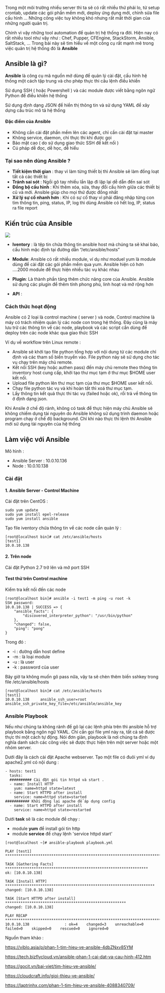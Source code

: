 Trong một môi trường nhiều server thì ta sẽ có rất nhiều thứ phải lo, từ setup crontab, update các gói phần mềm mới, deploy ứng dụng mới, chỉnh sửa file cấu hình ... Những công việc tuy không khó nhưng rất mất thời gian của những người quản trị. 

Chính vì vậy những tool automation để quản trị hệ thống ra đời. Hiện nay có rất nhiều tool như vậy như : Chef, Pupper, CFEngine, StackStorm, Ansible, SaltStack, ... Trong bài này sẽ tìm hiểu về một công cụ rất mạnh mẽ trong việc quản trị hệ thống đó là **Ansible**

## Ansible là gì? 

**Ansible** là công cụ mã nguồn mở dùng để quản lý cài đặt, cấu hình hệ thống một cách tập trung và cho phép thực thi câu lệnh điều khiển

Sử dụng SSH ( hoặc Powershell ) và các module được viết bằng ngôn ngữ Python để điều khiển hệ thống

Sử dụng định dạng JSON để hiển thị thông tin và sử dụng YAML để xây dựng cấu trúc mô tả hệ thống

#### Đặc điểm của Ansible

- Không cần cài đặt phần mềm lên các agent, chỉ cần cài đặt tại master
- Không service, daemon, chỉ thực thi khi được gọi
- Bảo mật cao ( do sử dụng giao thức SSH để kết nối )
- Cú pháp dễ đọc, dễ học, dễ hiểu

### Tại sao nên dùng Ansible ? 

- **Tiết kiệm thời gian** : thay vì làm từng thiết bị thì Ansible sẽ làm đồng loạt tất cả các thiết bị
- **Tránh sai sót** : Ngồi gõ tay nhiều lần lặp đi lặp lại dễ dẫn đến sai sót
- **Đồng bộ cấu hình** : Khi thêm xóa, sửa, thay đổi cấu hình giữa các thiết bị cũ và mới. Ansible giúp cho mọi thứ được đồng nhất
- **Xử lý sự cố nhanh hơn** : Khi có sự cố thay vì phải đăng nhập từng con tìm thông tin, ping, status, IP, log thì dùng Ansible có hết log, IP, status ra file report

## Kiến trúc của Ansible 

<img src="https://github.com/vjnkvt/Images/blob/master/ansible-infra.png">

- **Iventory** : là tệp tin chứa thông tin ansible host mà chúng ta sẽ khai báo, cấu hình mặc định tại đường dẫn “/etc/ansible/hosts”

- **Module**: Ansible có rất nhiều module, ví dụ như moduel yum là module dùng để cài đặt các gói phần mềm qua yum. Ansible hiện có hơn ….2000 module để thực hiện nhiều tác vụ khác nhau

- **Plugin**: Là thành phần tăng thêm chức năng core của Ansible. Ansible sử dụng các plugin để thêm tính phong phú, linh hoạt và mở rộng hơn

- **API** : 

### Cách thức hoạt động

Ansible có 2 loại là control machine ( server ) và node. Control machine là máy có trách nhiệm quản lý các node con trong hệ thống. Đây cũng là máy lưu trữ các thông tin về các node, playbook và các script cần dùng để deploy trên các node khác qua giao thức SSH

Ví dụ về workflow trên Linux remote : 

- Ansible sẽ khởi tạo file python tổng hợp với nội dung từ các module chỉ định và các tham số biến truyền vào. File python này sẽ sử dụng cho tác vụ chạy trên máy chủ remote.
- Kết nối SSH (key hoặc authen pass) đến máy chủ remote theo thông tin inventory host cung cấp, khởi tạo thư mục tạm ở thư mục $HOME user kết nối.
- Upload file python lên thư mục tạm của thư mục $HOME user kết nối.
- Chạy file python tác vụ và khi hoàn tất thì xoá thư mục tạm.
- Lấy thông tin kết quả thực thi tác vụ (failed hoặc ok), rồi trả về thông tin ở định dạng json.

Khi Ansile ở chế độ rảnh, không có task để thực hiện máy chủ Ansible sẽ không chiếm dụng tài nguyên do Ansible không sử dụng trình daemon hoặc program chạy ở chế độ background. Chỉ khi nào thực thi lệnh thì Ansible mới sử dụng tài nguyên của hệ thống

## Làm việc với Ansible

Mô hình : 

- Ansible Server : 10.0.10.136
- Node : 10.0.10.138

### Cài đặt

#### 1. Ansible Server - Control Machine

Cài đặt trên CentOS :

```
sudo yum update
sudo yum install epel-release
sudo yum install ansible
```

Tạo file iventory chứa thông tin về các node cần quản lý : 

```
[root@localhost bin]# cat /etc/ansible/hosts
[test1]
10.0.10.138
```

#### 2. Trên node 

Cài đặt Python 2.7 trở lên và mở port SSH

#### Test thử trên Control machine

Kiểm tra kết nối đến các node 

```
[root@localhost bin]# ansible -i test1 -m ping -u root -k
SSH password:
10.0.10.138 | SUCCESS => {
    "ansible_facts": {
        "discovered_interpreter_python": "/usr/bin/python"
    },
    "changed": false,
    "ping": "pong"
}
```

Trong đó : 
  - -i : đường dẫn host define
  - -m : là loại module
  - -u : là user
  - -k : password của user

Bây giờ ta không muốn gõ pass nữa, vậy ta sẽ chèn thêm biến sshkey trong file /etc/ansible/hosts

```
[root@localhost bin]# cat /etc/ansible/hosts
[test1]
10.0.10.138     ansible_ssh_user=root   ansible_ssh_private_key_file=/etc/ansible/ansible_key
```

### Ansible Playbook

Nếu như chúng ta không rảnh để gõ lại các lệnh phía trên thì ansible hỗ trợ playbook bằng ngôn ngữ YAML. Chỉ cần gọi file yml này ra, tất cả sẽ được thực thi một cách tự động. Nói đơn giản, playbook là nơi chúng ta định nghĩa danh sách các công việc sẽ được thực hiện trên một server hoặc một nhóm server. 

Dưới đây là cách cài đặt Apache webserver. Tạo một file có đuôi yml ví dụ apache2.yml có nội dung : 

```
- hosts: test1
  tasks:
  ########## Cài đặt gói tin httpd và start .
  - name: Install HTTP
    yum: name=httpd state=latest
  - name: Start HTTPD after install
    service: name=httpd state=started
########### Khởi động lại apache để áp dụng config
  - name: Start HTTPD after install
    service: name=httpd state=restarted
```

Dưới **task** sẽ là các module để chạy : 
- module **yum** để install gói tin http
- module **service** để chạy lệnh 'service httpd start'

```
[root@localhost ~]# ansible-playbook playbook.yml

PLAY [test1] ***************************************************************************

TASK [Gathering Facts] *****************************************************************
ok: [10.0.10.138]

TASK [Install HTTP] ********************************************************************
changed: [10.0.10.138]

TASK [Start HTTPD after install] *******************************************************
changed: [10.0.10.138]

PLAY RECAP *****************************************************************************
10.0.10.138                : ok=4    changed=3    unreachable=0    failed=0    skipped=0    rescued=0    ignored=0
```


Nguồn tham khảo : 

https://viblo.asia/p/phan-1-tim-hieu-ve-ansible-4dbZNxv85YM

https://tech.bizflycloud.vn/ansible-phan-1-cai-dat-va-cau-hinh-412.htm

https://gocit.vn/bai-viet/tim-hieu-ve-ansible/

https://cloudcraft.info/gioi-thieu-ve-ansible/

https://laptrinhx.com/phan-1-tim-hieu-ve-ansible-4088340709/
